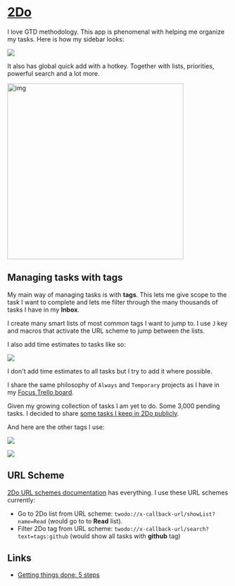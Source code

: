 # [2Do](https://www.2doapp.com/)
I love GTD methodology. This app is phenomenal with helping me organize my tasks. Here is how my sidebar looks:

![](https://i.imgur.com/1t9WFXW.png)

It also has global quick add with a hotkey. Together with lists, priorities, powerful search and a lot more.

<img src="https://i.imgur.com/UPdjh6N.png" width="400" alt="img">

## Managing tasks with tags
My main way of managing tasks is with __tags__. This lets me give scope to the task I want to complete and lets me filter through the many thousands of tasks I have in my __Inbox__.

I create many smart lists of most common tags I want to jump to. I use `J` key and macros that activate the URL scheme to jump between the lists.

I also add time estimates to tasks like so:

![](https://i.imgur.com/9jh9RST.png)

I don't add time estimates to all tasks but I try to add it where possible.

I share the same philosophy of `Always` and `Temporary` projects as I have in my [Focus Trello board](../../focusing/focusing.md).

Given my growing collection of tasks I am yet to do. Some 3,000 pending tasks. I decided to share [some tasks I keep in 2Do publicly](../../other/2do-tasks.md).

And here are the other tags I use:

![](https://i.imgur.com/pH5spNb.png)

![](https://i.imgur.com/2GEskG2.png)

## URL Scheme
[2Do URL schemes documentation](https://www.2doapp.com/kb/article/url-schemes.html) has everything. I use these URL schemes currently:
- Go to 2Do list from URL scheme: `twodo://x-callback-url/showList?name=Read` (would go to to __Read__ list).
- Filter 2Do tag from URL scheme: `twodo://x-callback-url/search?text=tags:github` (would show all tasks with __github__ tag)

## Links
- [Getting things done: 5 steps](http://gettingthingsdone.com/fivesteps/)